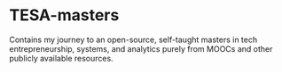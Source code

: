 TESA-masters
============

Contains my journey to an open-source, self-taught masters in tech entrepreneurship, systems, and analytics purely from MOOCs and other publicly available resources.
